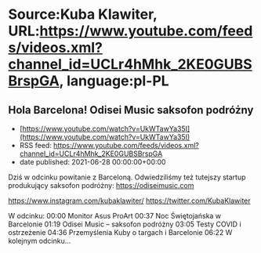 # Source:Kuba Klawiter, URL:https://www.youtube.com/feeds/videos.xml?channel_id=UCLr4hMhk_2KE0GUBSBrspGA, language:pl-PL

## Hola Barcelona! Odisei Music saksofon podróżny
 - [https://www.youtube.com/watch?v=UkWTawYa35I](https://www.youtube.com/watch?v=UkWTawYa35I)
 - RSS feed: https://www.youtube.com/feeds/videos.xml?channel_id=UCLr4hMhk_2KE0GUBSBrspGA
 - date published: 2021-06-28 00:00:00+00:00

Dziś w odcinku powitanie z Barceloną.
Odwiedziliśmy też tutejszy startup produkujący saksofon podróżny: https://odiseimusic.com

https://www.instagram.com/kubaklawiter/
https://twitter.com/KubaKlawiter

W odcinku:
00:00 Monitor Asus ProArt
00:37 Noc Świętojańska w Barcelonie
01:19 Odisei Music – saksofon podróżny
03:05 Testy COVID i ostrzeżenie
04:36 Przemyślenia Kuby o targach i Barcelonie 
06:22 W kolejnym odcinku...

